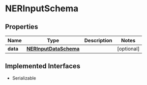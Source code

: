 

# NERInputSchema


## Properties

Name | Type | Description | Notes
------------ | ------------- | ------------- | -------------
**data** | [**NERInputDataSchema**](NERInputDataSchema.md) |  |  [optional]


## Implemented Interfaces

* Serializable



